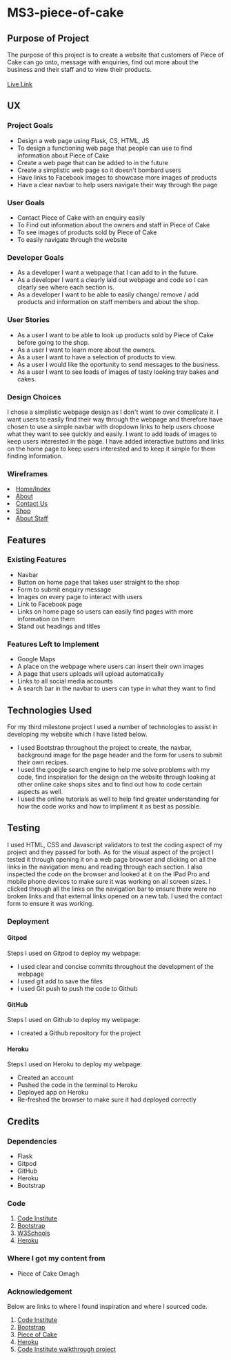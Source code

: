 # MS3-piece-of-cake
## Purpose of Project 
The purpose of this project is to create a website that customers of Piece of Cake can go onto, message with enquiries, find out more about the business and their staff and to view their products.<br><br>
<a href="https://git.heroku.com/piece-of-cake-omagh.git">Live Link</a>

## UX
### Project Goals
* Design a web page using Flask, CS, HTML, JS
* To design a functioning web page that people can use to find information about Piece of Cake
* Create a web page that can be added to in the future
* Create a simplistic web page so it doesn't bombard users
* Have links to Facebook images to showcase more images of products 
* Have a clear navbar to help users navigate their way through the page 
### User Goals
* Contact Piece of Cake with an enquiry easily
* To Find out information about the owners and staff in Piece of Cake
* To see images of products sold by Piece of Cake
* To easily navigate through the website
### Developer Goals
* As a developer I want a webpage that I can add to in the future.
* As a developer I want a clearly laid out webpage and code so I can clearly see where each section is.
* As a developer I want to be able to easily change/ remove / add products and information on staff members and about the shop.
### User Stories
* As a user I want to be able to look up products sold by Piece of Cake before going to the shop.
* As a user I want to learn more about the owners.
* As a user I want to have a selection of products to view.
* As a user I would like the oportunity to send messages to the business.
* As a user I want to see loads of images of tasty looking tray bakes and cakes.
### Design Choices
I chose a simplistic webpage design as I don't want to over complicate it.  I want users to easily find their way through the webpage and therefore have chosen to use a simple navbar with dropdown links to help users choose what they want to see quickly and easily. I want to add loads of images to keep users interested in the page. I have added interactive buttons and links on the home page to keep users interested and to keep it simple for them finding information.
### Wireframes
<li><a href="#" target="_blank">Home/Index</a></li>
<li><a href="#" target="_blank">About</a></li>
<li><a href="#" target="_blank">Contact Us</a></li>
<li><a href="#" target="_blank">Shop</a></li>
<li><a href="#" target="_blank">About Staff</a></li>

## Features
### Existing Features
* Navbar
* Button on home page that takes user straight to the shop
* Form to submit enquiry message
* Images on every page to interact with users
* Link to Facebook page
* Links on home page so users can easily find pages with more information on them
* Stand out headings and titles
### Features Left to Implement
* Google Maps
* A place on the webpage where users can insert their own images
* A page that users uploads will upload automatically
* Links to all social media accounts
* A search bar in the navbar to users can type in what they want to find
## Technologies Used 
For my third milestone project I used a number of technologies to assist in developing my website which I have listed below.

* I used Bootstrap throughout the project to create, the navbar, background image for the page header and the form for users to submit their own recipes.
* I used the google search engine to help me solve problems with my code, find inspiration for the design on the website through looking at other online cake shops sites and to find out how to code certain aspects as well.
* I used the online tutorials as well to help find greater understanding for how the code works and how to impliment it as best as possible.
## Testing
I used HTML, CSS and Javascript validators to test the coding aspect of my project and they passed for both. As for the visual aspect of the project I tested it through opening it on a web page browser and clicking on all the links in the navigation menu and reading through each section. I also inspected the code on the browser and looked at it on the IPad Pro and mobile phone devices to make sure it was working on all screen sizes. I clicked through all the links on the navigation bar to ensure there were no broken links and that external links opened on a new tab. I used the contact form to ensure it was working.

### Deployment
#### Gitpod 
Steps I used on Gitpod to deploy my webpage:

* I used clear and concise commits throughout the development of the webpage
* I used git add to save the files
* I used Git push to push the code to Github
#### GitHub
Steps I used on Github to deploy my webpage:

* I created a Github repository for the project
#### Heroku
Steps I used on Heroku to deploy my webpage:

* Created an account
* Pushed the code in the terminal to Heroku
* Deployed app on Heroku 
* Re-freshed the browser to make sure it had deployed correctly
 
## Credits

### Dependencies 
* Flask
* Gitpod
* GitHub
* Heroku
* Bootstrap
### Code
1. <a href="https://codeinstitute.net/" target="_blank">Code Institute</a>
2. <a href="https://getbootstrap.com/docs/4.5/getting-started/introduction/" target="_blank">Bootstrap</a>
3. <a href="https://www.w3schools.com/" target="_blank">W3Schools</a>
4. <a href="https://dashboard.heroku.com/apps/piece-of-cake-omagh/settings" target="_blank">Heroku</a>
### Where I got my content from
* Piece of Cake Omagh 
### Acknowledgement 
Below are links to where I found inspiration and where I sourced code.

1. <a href="https://codeinstitute.net/" target="_blank">Code Institute</a>
2. <a href="https://getbootstrap.com/docs/4.5/getting-started/introduction/" target="_blank">Bootstrap</a>
3. <a href="https://www.pieceofcakeomagh.co.uk/" target="_blank">Piece of Cake</a>
4. <a href="https://dashboard.heroku.com/apps/piece-of-cake-omagh/settings" target="_blank">Heroku</a>
3. <a href="https://learn.codeinstitute.net/courses/course-v1:CodeInstitute+DCP101+2017_T3/courseware/ec081e87b3ea48ef986a7bd33f66e3b2/f5dff185642542618202d15605034feb/?child=first" target="_blank">Code Institute walkthrough project</a>